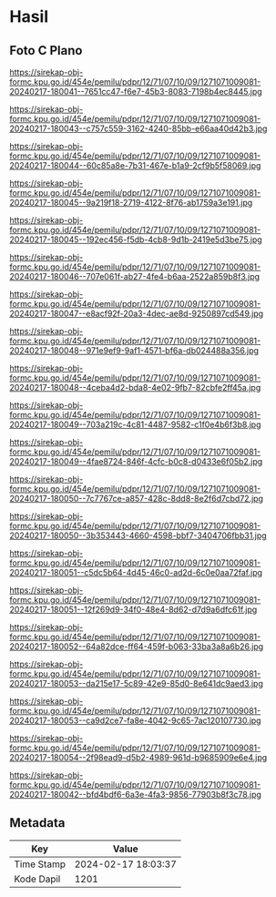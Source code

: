 # Hasil

## Foto C Plano

https://sirekap-obj-formc.kpu.go.id/454e/pemilu/pdpr/12/71/07/10/09/1271071009081-20240217-180041--7651cc47-f6e7-45b3-8083-7198b4ec8445.jpg

https://sirekap-obj-formc.kpu.go.id/454e/pemilu/pdpr/12/71/07/10/09/1271071009081-20240217-180043--c757c559-3162-4240-85bb-e66aa40d42b3.jpg

https://sirekap-obj-formc.kpu.go.id/454e/pemilu/pdpr/12/71/07/10/09/1271071009081-20240217-180044--60c85a8e-7b31-467e-b1a9-2cf9b5f58069.jpg

https://sirekap-obj-formc.kpu.go.id/454e/pemilu/pdpr/12/71/07/10/09/1271071009081-20240217-180045--9a219f18-2719-4122-8f76-ab1759a3e191.jpg

https://sirekap-obj-formc.kpu.go.id/454e/pemilu/pdpr/12/71/07/10/09/1271071009081-20240217-180045--192ec456-f5db-4cb8-9d1b-2419e5d3be75.jpg

https://sirekap-obj-formc.kpu.go.id/454e/pemilu/pdpr/12/71/07/10/09/1271071009081-20240217-180046--707e061f-ab27-4fe4-b6aa-2522a859b8f3.jpg

https://sirekap-obj-formc.kpu.go.id/454e/pemilu/pdpr/12/71/07/10/09/1271071009081-20240217-180047--e8acf92f-20a3-4dec-ae8d-9250897cd549.jpg

https://sirekap-obj-formc.kpu.go.id/454e/pemilu/pdpr/12/71/07/10/09/1271071009081-20240217-180048--971e9ef9-9af1-4571-bf6a-db024488a356.jpg

https://sirekap-obj-formc.kpu.go.id/454e/pemilu/pdpr/12/71/07/10/09/1271071009081-20240217-180048--4ceba4d2-bda8-4e02-9fb7-82cbfe2ff45a.jpg

https://sirekap-obj-formc.kpu.go.id/454e/pemilu/pdpr/12/71/07/10/09/1271071009081-20240217-180049--703a219c-4c81-4487-9582-c1f0e4b6f3b8.jpg

https://sirekap-obj-formc.kpu.go.id/454e/pemilu/pdpr/12/71/07/10/09/1271071009081-20240217-180049--4fae8724-846f-4cfc-b0c8-d0433e6f05b2.jpg

https://sirekap-obj-formc.kpu.go.id/454e/pemilu/pdpr/12/71/07/10/09/1271071009081-20240217-180050--7c7767ce-a857-428c-8dd8-8e2f6d7cbd72.jpg

https://sirekap-obj-formc.kpu.go.id/454e/pemilu/pdpr/12/71/07/10/09/1271071009081-20240217-180050--3b353443-4660-4598-bbf7-3404706fbb31.jpg

https://sirekap-obj-formc.kpu.go.id/454e/pemilu/pdpr/12/71/07/10/09/1271071009081-20240217-180051--c5dc5b64-4d45-46c0-ad2d-6c0e0aa72faf.jpg

https://sirekap-obj-formc.kpu.go.id/454e/pemilu/pdpr/12/71/07/10/09/1271071009081-20240217-180051--12f269d9-34f0-48e4-8d62-d7d9a6dfc61f.jpg

https://sirekap-obj-formc.kpu.go.id/454e/pemilu/pdpr/12/71/07/10/09/1271071009081-20240217-180052--64a82dce-ff64-459f-b063-33ba3a8a6b26.jpg

https://sirekap-obj-formc.kpu.go.id/454e/pemilu/pdpr/12/71/07/10/09/1271071009081-20240217-180053--da215e17-5c89-42e9-85d0-8e641dc9aed3.jpg

https://sirekap-obj-formc.kpu.go.id/454e/pemilu/pdpr/12/71/07/10/09/1271071009081-20240217-180053--ca9d2ce7-fa8e-4042-9c65-7ac120107730.jpg

https://sirekap-obj-formc.kpu.go.id/454e/pemilu/pdpr/12/71/07/10/09/1271071009081-20240217-180054--2f98ead9-d5b2-4989-961d-b9685909e6e4.jpg

https://sirekap-obj-formc.kpu.go.id/454e/pemilu/pdpr/12/71/07/10/09/1271071009081-20240217-180042--bfd4bdf6-6a3e-4fa3-9856-77903b8f3c78.jpg


## Metadata

| Key        | Value               |
| ---------- | ------------------- |
| Time Stamp | 2024-02-17 18:03:37 |
| Kode Dapil | 1201                |



